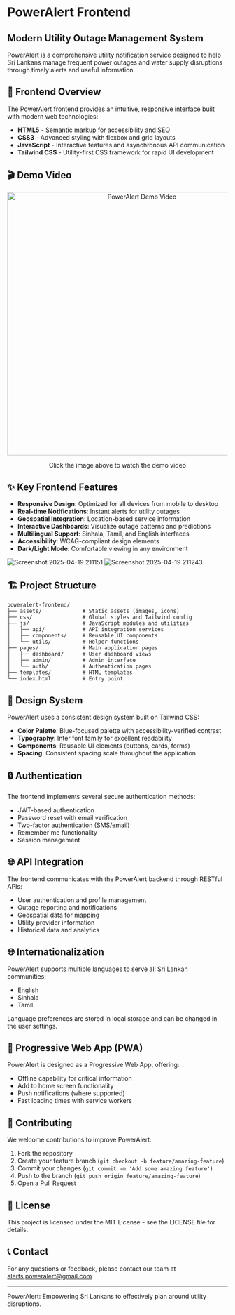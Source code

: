 # PowerAlert Frontend

## Modern Utility Outage Management System

PowerAlert is a comprehensive utility notification service designed to help Sri Lankans manage frequent power outages and water supply disruptions through timely alerts and useful information.

## 📱 Frontend Overview

The PowerAlert frontend provides an intuitive, responsive interface built with modern web technologies:

- **HTML5** - Semantic markup for accessibility and SEO
- **CSS3** - Advanced styling with flexbox and grid layouts
- **JavaScript** - Interactive features and asynchronous API communication
- **Tailwind CSS** - Utility-first CSS framework for rapid UI development

## 🎬 Demo Video

<div align="center">
  <a href="https://youtu.be/bxJTsn6AoK0">
    <img src="https://img.youtube.com/vi/bxJTsn6AoK0/maxresdefault.jpg" alt="PowerAlert Demo Video" width="600" />
  </a>
  <p>Click the image above to watch the demo video</p>
</div>

## ✨ Key Frontend Features

- **Responsive Design**: Optimized for all devices from mobile to desktop
- **Real-time Notifications**: Instant alerts for utility outages
- **Geospatial Integration**: Location-based service information
- **Interactive Dashboards**: Visualize outage patterns and predictions
- **Multilingual Support**: Sinhala, Tamil, and English interfaces
- **Accessibility**: WCAG-compliant design elements
- **Dark/Light Mode**: Comfortable viewing in any environment


![Screenshot 2025-04-19 211151](https://github.com/user-attachments/assets/a6c29068-5b2c-4fd2-9eac-32b2f8e6f937)
![Screenshot 2025-04-19 211243](https://github.com/user-attachments/assets/f54f54fa-1238-4bf5-b14c-d18950ccbe3f)


## 🏗️ Project Structure

```
poweralert-frontend/
├── assets/             # Static assets (images, icons)
├── css/                # Global styles and Tailwind config
├── js/                 # JavaScript modules and utilities
│   ├── api/            # API integration services
│   ├── components/     # Reusable UI components
│   └── utils/          # Helper functions
├── pages/              # Main application pages
│   ├── dashboard/      # User dashboard views
│   ├── admin/          # Admin interface
│   └── auth/           # Authentication pages
├── templates/          # HTML templates
└── index.html          # Entry point
```

## 🎨 Design System

PowerAlert uses a consistent design system built on Tailwind CSS:

- **Color Palette**: Blue-focused palette with accessibility-verified contrast
- **Typography**: Inter font family for excellent readability
- **Components**: Reusable UI elements (buttons, cards, forms)
- **Spacing**: Consistent spacing scale throughout the application

## 🔒 Authentication

The frontend implements several secure authentication methods:

- JWT-based authentication
- Password reset with email verification
- Two-factor authentication (SMS/email)
- Remember me functionality
- Session management

## 🌐 API Integration

The frontend communicates with the PowerAlert backend through RESTful APIs:

- User authentication and profile management
- Outage reporting and notifications
- Geospatial data for mapping
- Utility provider information
- Historical data and analytics

## 🌐 Internationalization

PowerAlert supports multiple languages to serve all Sri Lankan communities:

- English
- Sinhala
- Tamil

Language preferences are stored in local storage and can be changed in the user settings.

## 📱 Progressive Web App (PWA)

PowerAlert is designed as a Progressive Web App, offering:

- Offline capability for critical information
- Add to home screen functionality
- Push notifications (where supported)
- Fast loading times with service workers


## 🤝 Contributing

We welcome contributions to improve PowerAlert:

1. Fork the repository
2. Create your feature branch (`git checkout -b feature/amazing-feature`)
3. Commit your changes (`git commit -m 'Add some amazing feature'`)
4. Push to the branch (`git push origin feature/amazing-feature`)
5. Open a Pull Request

## 📜 License

This project is licensed under the MIT License - see the LICENSE file for details.

## 📞 Contact

For any questions or feedback, please contact our team at alerts.poweralert@gmail.com

---

PowerAlert: Empowering Sri Lankans to effectively plan around utility disruptions.
